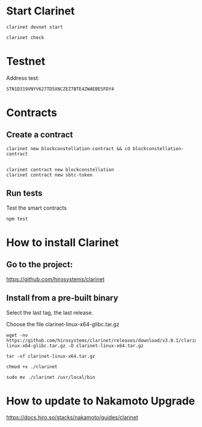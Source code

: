 
# Start Clarinet

```
clarinet devnet start
```

```
clarinet check
```

# Testnet

Address test:

```
STN1D319VNYV627TD5XNCZEZ7BTE4ZWAEBESFDY4
```

# Contracts


## Create a contract
```
clarinet new blockconstellation-contract && cd blockconstellation-contract


clarinet contract new blockconstellation
clarinet contract new sbtc-token
```

## Run tests

Test the smart contracts

```
npm test
```

# How to install Clarinet

## Go to the project:
https://github.com/hirosystems/clarinet

## Install from a pre-built binary

Select the last tag, the last release.

Choose the file clarinet-linux-x64-glibc.tar.gz 

```
wget -nv https://github.com/hirosystems/clarinet/releases/download/v3.0.1/clarinet-linux-x64-glibc.tar.gz -O clarinet-linux-x64.tar.gz

tar -xf clarinet-linux-x64.tar.gz

chmod +x ./clarinet

sudo mv ./clarinet /usr/local/bin
```

# How to update to Nakamoto Upgrade

https://docs.hiro.so/stacks/nakamoto/guides/clarinet